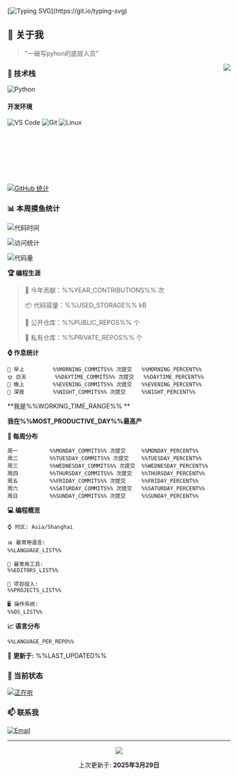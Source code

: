 [![Typing SVG](https://readme-typing-svg.herokuapp.com?font=Fira+Code&pause=1000&color=36BCF7&random=false&width=435&lines=print(%22Hello%2C+World!%22);%23+Welcome+to+my+code+space+%F0%9F%90%8D)](https://git.io/typing-svg)

## 🌟 关于我

> "一破写pyhon的底层人员"

<img align="right" src="https://github-readme-stats.vercel.app/api/top-langs/?username=huanxin996&theme=tokyonight" />

### 🎯 技术栈

![Python](https://img.shields.io/badge/Python-Expert-3776AB?style=for-the-badge&logo=python&logoColor=white)

#### 开发环境

![VS Code](https://img.shields.io/badge/VS_Code-007ACC?style=for-the-badge&logo=visual-studio-code&logoColor=white)
![Git](https://img.shields.io/badge/Git-F05032?style=for-the-badge&logo=git&logoColor=white)
![Linux](https://img.shields.io/badge/Linux-FCC624?style=for-the-badge&logo=linux&logoColor=black)

<br/><br/><br/><br/><br/><br/>

  
[![GitHub 统计](https://github-readme-stats.vercel.app/api?username=huanxin996&show_icons=true&theme=tokyonight)](https://github.com/huanxin996)

### 📊 本周摸鱼统计

<!--START_SECTION:waka-->
![代码时间](http://img.shields.io/badge/已编程时长-%%TOTAL_CODING_TIME%%-blue)

![访问统计](http://img.shields.io/badge/个人主页访问-%%PROFILE_VIEWS%%-blue)

![代码量](https://img.shields.io/badge/代码总行数-%%TOTAL_LINES%%k-blue)

**🏆 编程生涯** 

> 📝 今年贡献：%%YEAR_CONTRIBUTIONS%% 次
 > 
> 📦 代码容量：%%USED_STORAGE%% kB
 > 
> 💼 公开仓库：%%PUBLIC_REPOS%% 个
 > 
> 🔑 私有仓库：%%PRIVATE_REPOS%% 个

**⌚ 作息统计** 

```text
🌅 早上         %%MORNING_COMMITS%% 次提交   %%MORNING_PERCENT%%
🌞 白天         %%DAYTIME_COMMITS%% 次提交   %%DAYTIME_PERCENT%%
🌙 晚上         %%EVENING_COMMITS%% 次提交   %%EVENING_PERCENT%%
🌚 深夜         %%NIGHT_COMMITS%% 次提交     %%NIGHT_PERCENT%%
```

**我是%%WORKING_TIME_RANGE%% ** 

**我在%%MOST_PRODUCTIVE_DAY%%最高产**

**📅 每周分布** 

```text
周一          %%MONDAY_COMMITS%% 次提交     %%MONDAY_PERCENT%%
周二          %%TUESDAY_COMMITS%% 次提交    %%TUESDAY_PERCENT%%
周三          %%WEDNESDAY_COMMITS%% 次提交  %%WEDNESDAY_PERCENT%%
周四          %%THURSDAY_COMMITS%% 次提交   %%THURSDAY_PERCENT%%
周五          %%FRIDAY_COMMITS%% 次提交     %%FRIDAY_PERCENT%%
周六          %%SATURDAY_COMMITS%% 次提交   %%SATURDAY_PERCENT%%
周日          %%SUNDAY_COMMITS%% 次提交     %%SUNDAY_PERCENT%%
```

**💻 编程概览** 

```text
⌚ 时区: Asia/Shanghai

📊 最常用语言: 
%%LANGUAGE_LIST%%

🔨 最常用工具: 
%%EDITORS_LIST%%

💪 项目投入: 
%%PROJECTS_LIST%%

🖥️ 操作系统: 
%%OS_LIST%%
```

**📈 语言分布** 

```text
%%LANGUAGE_PER_REPO%%
```

📅 **更新于:** %%LAST_UPDATED%%
<!--END_SECTION:waka-->

### 🎵 当前状态

[![正在听](https://spotify-github-profile.vercel.app/api/view?uid=USER_ID&cover_image=true&theme=natemoo-re&show_offline=false&background_color=121212)](https://github.com/kittinan/spotify-github-profile)

### 📫 联系我

[![Email](https://img.shields.io/badge/Email-D14836?style=for-the-badge&logo=gmail&logoColor=white)](mailto:mc.xiaolang@Foxmail.com)

---

<p align="center">
  <img src="https://profile-counter.glitch.me/huanxin996/count.svg" />
</p>

<p align="center">
  上次更新于: <b>2025年3月29日</b>
</p>